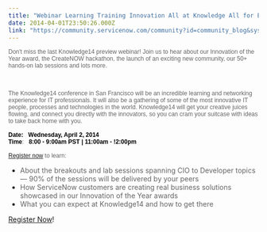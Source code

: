 ```yaml
---
title: "Webinar Learning Training Innovation All at Knowledge All for Enterprise IT"
date: 2014-04-01T23:50:26.000Z
link: "https://community.servicenow.com/community?id=community_blog&sys_id=d0ad22a9dbd0dbc01dcaf3231f96192a"
---
```

<p><span style="font-family: Arial; font-size: 12px; color: #646464;">Don't miss the last Knowledge14 preview webinar! Join us to <span style="color: #646464; font-family: Arial; font-size: 12px;">hear about our Innovation of the Year award, the CreateNOW hackathon, the launch of an exciting new community, our 50+ hands-on lab sessions and lots more. </span></span></p><p><span style="font-family: Arial; font-size: 12px; color: #646464;"><br/></span></p><p><span style="font-family: Arial; font-size: 12px; color: #646464;">The Knowledge14 conference in San Francisco will be an incredible learning and networking experience for IT professionals. It will also be a gathering of some of the most innovative IT people, processes and technologies in the world. Knowledge14 will get your creative juices flowing, and connect you directly with the innovators, so you can cram your suitcase with ideas to take back home with you. </span><span style="font-family: Arial; font-size: 12px; color: #646464;"><br/><br/><strong style="color: #000000;">Date:</strong>   <strong style="color: #000000;">Wednesday, April 2, 2014</strong><br/><strong style="color: #000000;">Time</strong>:   <strong style="color: #000000;">8:00 - 9:00am PST | 11:00am - !2:00pm<br/></strong></span><span style="font-family: Arial; font-size: 12px; color: #646464;"><br/><a title="fo.servicenow.com/LP=2386" href="http://info.servicenow.com/LP=2386">Register now</a> to learn:<br/></span></p><ul><li><span style="color: #646464;">About the breakouts and lab sessions spanning CIO to Developer topics — 90% of the sessions will be delivered by your peers</span></li><li><span style="color: #646464;">How ServiceNow customers are creating real business solutions showcased in our Innovation of the Year awards</span></li><li><span style="color: #646464;">What you can expect at Knowledge14 and how to get there</span></li></ul><p></p><p><a title="fo.servicenow.com/LP=2386" href="http://info.servicenow.com/LP=2386">Register Now</a>!</p>